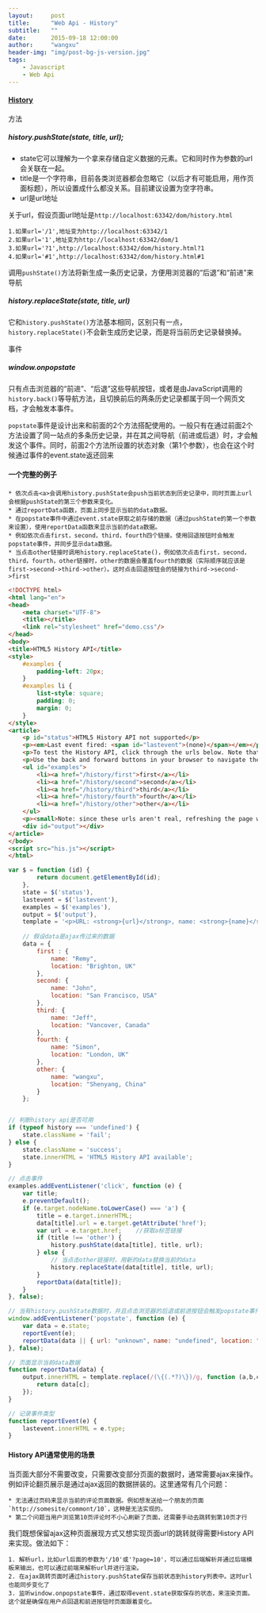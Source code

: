 ```yaml
---
layout:     post
title:      "Web Api - History"
subtitle:   ""
date:       2015-09-18 12:00:00
author:     "wangxu"
header-img: "img/post-bg-js-version.jpg"
tags:
    - Javascript
    - Web Api
---
```


#### [History](https://developer.mozilla.org/en-US/docs/Web/API/History)

方法

##### history.pushState(state, title, url);

* state它可以理解为一个拿来存储自定义数据的元素。它和同时作为参数的url会关联在一起。
* title是一个字符串，目前各类浏览器都会忽略它（以后才有可能启用，用作页面标题），所以设置成什么都没关系。目前建议设置为空字符串。
* url是url地址

关于url，假设页面url地址是`http://localhost:63342/dom/history.html`

    1.如果url='/1',地址变为http://localhost:63342/1
    2.如果url='1',地址变为http://localhost:63342/dom/1
    3.如果url='?1',http://localhost:63342/dom/history.html?1
    4.如果url='#1',http://localhost:63342/dom/history.html#1

调用`pushState()`方法将新生成一条历史记录，方便用浏览器的“后退”和“前进”来导航

##### history.replaceState(state, title, url)

它和`history.pushState()`方法基本相同，区别只有一点，`history.replaceState()`不会新生成历史记录，而是将当前历史记录替换掉。

事件

##### window.onpopstate

只有点击浏览器的“前进”、“后退”这些导航按钮，或者是由JavaScript调用的`history.back()`等导航方法，且切换前后的两条历史记录都属于同一个网页文档，才会触发本事件。

`popstate`事件是设计出来和前面的2个方法搭配使用的。一般只有在通过前面2个方法设置了同一站点的多条历史记录，并在其之间导航（前进或后退）时，才会触发这个事件。同时，前面2个方法所设置的状态对象（第1个参数），也会在这个时候通过事件的event.state返还回来

#### 一个完整的例子

    * 依次点击<a>会调用history.pushState会push当前状态到历史记录中，同时页面上url会根据pushState的第三个参数来变化。
    * 通过reportData函数，页面上同步显示当前的data数据。
    * 在popstate事件中通过event.state获取之前存储的数据（通过pushState的第一个参数来设置），使用reportData函数来显示当前的data数据。
    * 例如依次点击first，second，third，fourth四个链接。使用回退按钮时会触发popstate事件，并同步显示data数据。
    * 当点击other链接时调用history.replaceState()，例如依次点击first，second，third，fourth，other链接时，other的数据会覆盖fourth的数据（实际顺序就应该是first->second->third->other）。这时点击回退按钮会的链接为third->second->first

```html
<!DOCTYPE html>
<html lang="en">
<head>
    <meta charset="UTF-8">
    <title></title>
    <link rel="stylesheet" href="demo.css"/>
</head>
<body>
<title>HTML5 History API</title>
<style>
    #examples {
        padding-left: 20px;
    }
    #examples li {
        list-style: square;
        padding: 0;
        margin: 0;
    }
</style>
<article>
    <p id="status">HTML5 History API not supported</p>
    <p><em>Last event fired: <span id="lastevent">(none)</span></em></p>
    <p>To test the History API, click through the urls below. Note that none of these urls point to <em>real</em> pages. JavaScript will intercept these clicks, load data and the browser address bar will <em>appear</em> to change - but this is the History API in action!</p>
    <p>Use the back and forward buttons in your browser to navigate the history.</p>
    <ul id="examples">
        <li><a href="/history/first">first</a></li>
        <li><a href="/history/second">second</a></li>
        <li><a href="/history/third">third</a></li>
        <li><a href="/history/fourth">fourth</a></li>
        <li><a href="/history/other">other</a></li>
    </ul>
    <p><small>Note: since these urls aren't real, refreshing the page will land on an invalid url.</small></p>
    <div id="output"></div>
</article>
</body>
<script src="his.js"></script>
</html>
```

```javascript
var $ = function (id) {
        return document.getElementById(id);
    },
    state = $('status'),
    lastevent = $('lastevent'),
    examples = $('examples'),
    output = $('output'),
    template = '<p>URL: <strong>{url}</strong>, name: <strong>{name}</strong>, location: <strong>{location}</strong></p>',
    
    // 假设data是ajax传过来的数据
    data = {
        first : {
            name: "Remy",
            location: "Brighton, UK"
        },
        second: {
            name: "John",
            location: "San Francisco, USA"
        },
        third: {
            name: "Jeff",
            location: "Vancover, Canada"
        },
        fourth: {
            name: "Simon",
            location: "London, UK"
        },
        other: {
            name: "wangxu",
            location: "Shenyang, China"
        }
    };


// 判断history api是否可用
if (typeof history === 'undefined') {
    state.className = 'fail';
} else {
    state.className = 'success';
    state.innerHTML = 'HTML5 History API available';
}

// 点击事件
examples.addEventListener('click', function (e) {
    var title;
    e.preventDefault();
    if (e.target.nodeName.toLowerCase() === 'a') {
        title = e.target.innerHTML;
        data[title].url = e.target.getAttribute('href');
        var url = e.target.href;    //获取a标签链接
        if (title !== 'other') {
            history.pushState(data[title], title, url);
        } else {
            // 当点击other链接时，用新的data替换当前的data
            history.replaceState(data[title], title, url);
        }
        reportData(data[title]);
    }
}, false);

// 当有history.pushState数据时，并且点击浏览器的后退或前进按钮会触发popstate事件
window.addEventListener('popstate', function (e) {
    var data = e.state;
    reportEvent(e);
    reportData(data || { url: "unknown", name: "undefined", location: "undefined" });
}, false);

// 页面显示当前data数据
function reportData(data) {
    output.innerHTML = template.replace(/(\{(.*?)\})/g, function (a,b,c) {
        return data[c];
    });
}

// 记录事件类型
function reportEvent(e) {
    lastevent.innerHTML = e.type;
}
```

#### History API通常使用的场景

当页面大部分不需要改变，只需要改变部分页面的数据时，通常需要ajax来操作。例如评论翻页展示是通过ajax返回的数据拼装的。这里通常有几个问题：

    * 无法通过页码来显示当前的评论页面数据。例如想发送给一个朋友的页面`http://somesite/commont/10`，这种是无法实现的。
    * 第二个问题当用户浏览第10页评论时不小心刷新了页面，还需要手动去跳转到第10页才行

我们既想保留ajax这种页面展现方式又想实现页面url的跳转就得需要History API来实现。做法如下：

    1. 解析url，比如url后面的参数为'/10'或'?page=10'，可以通过后端解析并通过后端模板来输出，也可以通过前端来解析url并进行渲染。
    2. 在ajax跳转页面时通过history.pushState保存当前状态到history列表中。这时url也能同步变化了
    3. 监听window.onpopstate事件，通过取得event.state获取保存的状态，来渲染页面。这个就是确保在用户点回退和前进按钮时页面跟着变化。


